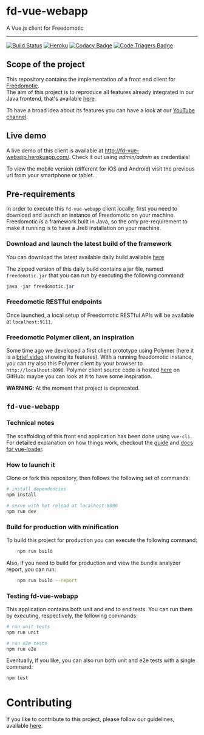 # fd-vue-webapp

A Vue.js client for Freedomotic

---

[![Build Status](https://travis-ci.org/freedomotic/fd-vue-webapp.svg?branch=master)](https://travis-ci.org/freedomotic/fd-vue-webapp)
[![Heroku](https://heroku-badge.herokuapp.com/?app=fd-vue-webapp)](http://fd-vue-webapp.herokuapp.com/)
[![Codacy Badge](https://api.codacy.com/project/badge/Grade/aa58b9cb1ca94be0aba76c2c217542df)](https://www.codacy.com/app/mcicolella/fd-vue-webapp?utm_source=github.com&amp;utm_medium=referral&amp;utm_content=freedomotic/fd-vue-webapp&amp;utm_campaign=Badge_Grade)
[![Code Triagers Badge](https://www.codetriage.com/freedomotic/fd-vue-webapp/badges/users.svg)](https://www.codetriage.com/freedomotic/fd-vue-webapp)

## Scope of the project

This repository contains the implementation of a front end client for [Freedomotic](http://www.freedomotic-iot.com).  
The aim of this project is to reproduce all features already integrated in our Java frontend, that's available [here](https://github.com/freedomotic/freedomotic/tree/master/plugins/devices/frontend-java).

To have a broad idea about its features you can have a look at our [YouTube channel](https://www.youtube.com/freedomotic).

## Live demo

A live demo of this client is available at http://fd-vue-webapp.herokuapp.com/. Check it out using *admin/admin* as credentials!

To view the mobile version (different for iOS and Android) visit the previous url from your smartphone or tablet.

## Pre-requirements

In order to execute this `fd-vue-webapp` client locally, first you need to download and launch an instance of Freedomotic on your machine.
Freedomotic is a framework built in Java, so the only pre-requirement to make it running is to have a Jre8 installation on your machine.

### Download and launch the latest build of the framework

You can download the latest available daily build available [here](http://teamcity.jetbrains.com/guestAuth/repository/download/bt1177/.lastSuccessful/freedomotic-5.6.0-%7Bbuild.number%7D.zip)

The zipped version of this daily build contains a jar file, named `freedomotic.jar` that you can run by executing the following command:

```java
java -jar freedomotic.jar
```

### Freedomotic RESTful endpoints

Once launched, a local setup of Freedomotic RESTful APIs will be available at `localhost:9111`.

### Freedomotic Polymer client, an inspiration

Some time ago we developed a first client prototype using Polymer (here it is a [brief video](https://www.youtube.com/watch?v=0pN-8mbNuQk) showing its features). With a running freedomotic instance, you can try also this Polymer client by your browser to `http://localhost:8090`.
Polymer client source code is hosted [here](https://github.com/freedomotic/fd-polymer-webapp) on GitHub: maybe you can look at it to have some inspiration. 

**WARNING**: At the moment that project is deprecated.

## `fd-vue-webapp`

### Technical notes

The scaffolding of this front end application has been done using `vue-cli`.
For detailed explanation on how things work, checkout the [guide](http://vuejs-templates.github.io/webpack/) and [docs for vue-loader](http://vuejs.github.io/vue-loader).

### How to launch it

Clone or fork this repository, then follows the following set of commands:

``` bash
# install dependencies
npm install

# serve with hot reload at localhost:8080
npm run dev
```

### Build for production with minification

To build this project for production you can execute the following command:

```bash
    npm run build
```

Also, if you need to build for production and view the bundle analyzer report, you can run:

```bash
    npm run build --report
```
### Testing fd-vue-webapp

This application contains both unit and end to end tests. You can run them by executing, respectively, the following commands:

```bash
# run unit tests
npm run unit
```
```bash
# run e2e tests
npm run e2e
```
Eventually, if you like, you can also run both unit and e2e tests with a single command:

```bash
npm test
```

# Contributing

If you like to contribute to this project, please follow our guidelines, available [here](https://github.com/freedomotic/fd-vue-webapp/blob/master/CONTRIBUTING.md).

